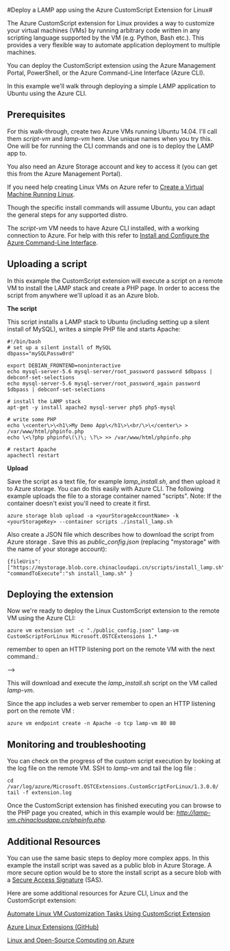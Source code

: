 <properties
	pageTitle="Use the CustomScript Extension on a Linux VM | Windows Azure"
	description="Learn how to use the CustomScript extension to deploy applications on Linux Virtual Machines in Azure created using the classic deployment model."
	editor="tysonn"
	manager="timlt"
	documentationCenter=""
	services="virtual-machines"
	authors="gbowerman"
	tags="azure-service-management"/>

<tags
	ms.service="virtual-machines"
	ms.date="02/23/2015"
	wacn.date=""/>

#Deploy a LAMP app using the Azure CustomScript Extension for Linux#

<!-- deleted by customization
[AZURE.INCLUDE [learn-about-deployment-models](../includes/learn-about-deployment-models-classic-include.md)] Resource Manager model.


The Windows Azure CustomScript Extension for Linux provides a way to customize your virtual machines (VMs) by running arbitrary code written in any scripting language supported by the VM (for example, Python, and Bash). This provides a very flexible way to automate application deployment to multiple machines.

You can deploy the CustomScript Extension using the Azure Management Portal, Windows PowerShell, or the Azure Command-Line Interface (Azure CLI).

In this article we'll use the Azure CLI to deploy a simple LAMP application to an Ubuntu VM created using the classic deployment model.
-->
<!-- keep by customization: begin -->
The Azure CustomScript extension for Linux provides a way to customize your virtual machines (VMs) by running arbitrary code written in any scripting language supported by the VM (e.g. Python, Bash etc.). This provides a very flexible way to automate application deployment to multiple machines.

You can deploy the CustomScript extension using the Azure Management Portal, PowerShell, or the Azure Command-Line Interface (Azure CLI).

In this example we'll walk through deploying a simple LAMP application to Ubuntu using the Azure CLI.
<!-- keep by customization: end -->

## Prerequisites

<!-- deleted by customization
For this example, first create two Azure VMs running Ubuntu 14.04 or later. The VMs are called *script-vm* and *lamp-vm*. Use unique names when you create the VMs. One is used to run the CLI commands and one is used to deploy the LAMP app.

You also need an Azure Storage account and a key to access it (you can get this from the Azure Management Portal).
-->
<!-- keep by customization: begin -->
For this walk-through, create two Azure VMs running Ubuntu 14.04. I'll call them *script-vm* and *lamp-vm* here. Use unique names when you try this. One will be for running the CLI commands and one is to deploy the LAMP app to.

You also need an Azure Storage account and  key to access it (you can get this from the Azure Management Portal).
<!-- keep by customization: end -->

If you need help creating Linux VMs on Azure refer to [Create a Virtual Machine Running Linux](/documentation/articles/virtual-machines-linux-tutorial).

<!-- deleted by customization
The install commands assume Ubuntu, but you can adapt the installation for any supported Linux distro.

The script-vm VM needs to have Azure CLI installed, with a working connection to Azure. For help with this refer to [Install and Configure the Azure Command-Line Interface](/documentation/articles/xplat-cli-install).

## Upload a script

We'll use the CustomScript Extension to run a script on a remote VM to install the LAMP stack and create a PHP page. In order to access the script from anywhere we'll upload it as an Azure blob.

### Script overview

The script example installs a LAMP stack to Ubuntu (including setting up a silent install of MySQL), writes a simple PHP file, and starts Apache.
-->
<!-- keep by customization: begin -->
Though the specific install commands will assume Ubuntu, you can adapt the general steps for any supported distro.

The *script-vm* VM needs to have Azure CLI installed, with a working connection to Azure. For help with this refer to [Install and Configure the Azure Command-Line Interface](/documentation/articles/xplat-cli).

## Uploading a script

In this example the CustomScript extension will execute a script on a remote VM to install the LAMP stack and create a PHP page. In order to access the script from anywhere we'll upload it as an Azure blob.

**The script**

This script installs a LAMP stack to Ubuntu (including setting up a silent install of MySQL), writes a simple PHP file and starts Apache:
<!-- keep by customization: end -->

	#!/bin/bash
	# set up a silent install of MySQL
	dbpass="mySQLPassw0rd"

	export DEBIAN_FRONTEND=noninteractive
	echo mysql-server-5.6 mysql-server/root_password password $dbpass | debconf-set-selections
	echo mysql-server-5.6 mysql-server/root_password_again password $dbpass | debconf-set-selections

	# install the LAMP stack
	apt-get -y install apache2 mysql-server php5 php5-mysql  

	# write some PHP
	echo \<center\>\<h1\>My Demo App\</h1\>\<br/\>\</center\> > /var/www/html/phpinfo.php
	echo \<\?php phpinfo\(\)\; \?\> >> /var/www/html/phpinfo.php

	# restart Apache
	apachectl restart

<!-- deleted by customization
### Upload script

Save the script as a text file, for example *lamp_install.sh*, and then upload it to Azure Storage. You can do this easily with Azure CLI. The following example uploads the file to a storage container named "scripts".  If the container doesn't exist you'll need to create it first.
-->
<!-- keep by customization: begin -->
**Upload**

Save the script as a text file, for example *lamp_install.sh*, and then upload it to Azure storage. You can do this easily with Azure CLI. The following example uploads the file to a storage container named "scripts". Note: If the container doesn't exist you'll need to create it first.
<!-- keep by customization: end -->

    azure storage blob upload -a <yourStorageAccountName> -k <yourStorageKey> --container scripts ./install_lamp.sh

Also create a JSON file <!-- deleted by customization that --><!-- keep by customization: begin --> which <!-- keep by customization: end --> describes how to download the script from Azure <!-- deleted by customization Storage --><!-- keep by customization: begin --> storage <!-- keep by customization: end -->. Save this as *public_config.json* (replacing "mystorage" with the name of your storage account):

<!-- deleted by customization
    {"fileUris":["https://mystorage.blob.core.chinacloudapi.cn/scripts/install_lamp.sh"], "commandToExecute":"sh install_lamp.sh" }


## Deploy the extension

Now you can use the next command to deploy the Linux CustomScript Extension to the remote VM using the Azure CLI.
-->
<!-- keep by customization: begin -->
    {fileUris":["https://mystorage.blob.core.chinacloudapi.cn/scripts/install_lamp.sh"], "commandToExecute":"sh install_lamp.sh" }


## Deploying the extension

Now we're ready to deploy the Linux CustomScript extension to the remote VM using the Azure CLI:
<!-- keep by customization: end -->

    azure vm extension set -c "./public_config.json" lamp-vm CustomScriptForLinux Microsoft.OSTCExtensions 1.*

<!-- deleted by customization
The previous command downloads and runs the *lamp_install.sh* script on the VM called *lamp-vm*.

Since the app includes a web server <!-- deleted by customization, --> remember to open an HTTP listening port on the remote VM with the next command.<!-- keep by customization: begin -->: <!-- keep by customization: end -->
-->
<!-- keep by customization: begin -->
This will download and execute the *lamp_install.sh* script on the VM called *lamp-vm*.

Since the app includes a web server <!-- deleted by customization, --> remember to open an HTTP listening port on the remote VM <!-- keep by customization: begin -->: <!-- keep by customization: end -->
<!-- keep by customization: end -->

    azure vm endpoint create -n Apache -o tcp lamp-vm 80 80

## Monitoring and troubleshooting

You can check on <!-- deleted by customization how well --><!-- keep by customization: begin --> the progress of <!-- keep by customization: end --> the custom script <!-- deleted by customization runs --><!-- keep by customization: begin --> execution <!-- keep by customization: end --> by looking at the log file on the remote VM. SSH to *lamp-vm* and tail the log file <!-- deleted by customization with the next command. --><!-- keep by customization: begin -->: <!-- keep by customization: end -->

    cd /var/log/azure/Microsoft.OSTCExtensions.CustomScriptForLinux/1.3.0.0/
    tail -f extension.log

<!-- deleted by customization
After you run the CustomScript Extension, you can browse to the PHP page you created for information. The PHP page for the example in this article is *http://lamp-vm.chinacloudapp.cn/phpinfo.php*.

## Additional resources
-->
<!-- keep by customization: begin -->
Once the CustomScript extension has finished executing you can browse to the PHP page you created, which in this example would be: *http://lamp-vm.chinacloudapp.cn/phpinfo.php*.

## Additional Resources
<!-- keep by customization: end -->

You can use the same basic steps to deploy more complex apps. In this example the install script was saved as a public blob in Azure Storage. A more secure option would be to store the install script as a secure blob with a [Secure Access Signature](https://msdn.microsoft.com/zh-cn/library/azure/ee395415.aspx) (SAS).

<!-- deleted by customization
Additional resources for Azure CLI, Linux and the CustomScript Extension are listed next.
-->
<!-- keep by customization: begin -->
Here are some additional resources for Azure CLI, Linux and the CustomScript extension:
<!-- keep by customization: end -->

[Automate Linux VM Customization Tasks Using CustomScript Extension](http://azure.microsoft.com/blog/2014/08/20/automate-linux-vm-customization-tasks-using-customscript-extension/)

[Azure Linux Extensions (GitHub)](https://github.com/Azure/azure-linux-extensions)

[Linux and Open-Source Computing on Azure](/documentation/articles/virtual-machines-linux-opensource)
